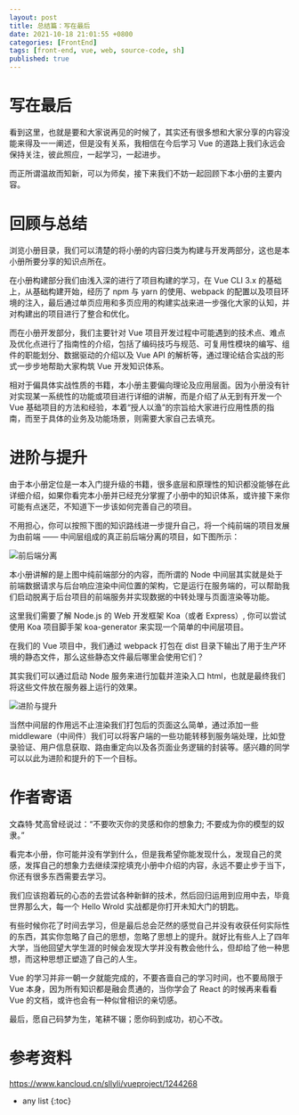 ```yaml
---
layout: post
title: 总结篇：写在最后
date: 2021-10-18 21:01:55 +0800
categories: [FrontEnd]
tags: [front-end, vue, web, source-code, sh]
published: true
---
```


# 写在最后

看到这里，也就是要和大家说再见的时候了，其实还有很多想和大家分享的内容没能来得及一一阐述，但是没有关系，我相信在今后学习 Vue 的道路上我们永远会保持关注，彼此照应，一起学习，一起进步。

而正所谓温故而知新，可以为师矣，接下来我们不妨一起回顾下本小册的主要内容。

# 回顾与总结

浏览小册目录，我们可以清楚的将小册的内容归类为构建与开发两部分，这也是本小册所要分享的知识点所在。

在小册构建部分我们由浅入深的进行了项目构建的学习，在 Vue CLI 3.x 的基础上，从基础构建开始，经历了 npm 与 yarn 的使用、webpack 的配置以及项目环境的注入，最后通过单页应用和多页应用的构建实战来进一步强化大家的认知，并对构建出的项目进行了整合和优化。

而在小册开发部分，我们主要针对 Vue 项目开发过程中可能遇到的技术点、难点及优化点进行了指南性的介绍，包括了编码技巧与规范、可复用性模块的编写、组件的职能划分、数据驱动的介绍以及 Vue API 的解析等，通过理论结合实战的形式一步步地帮助大家构筑 Vue 开发知识体系。

相对于偏具体实战性质的书籍，本小册主要偏向理论及应用层面。因为小册没有针对实现某一系统性的功能或项目进行详细的讲解，而是介绍了从无到有开发一个 Vue 基础项目的方法和经验，本着“授人以渔”的宗旨给大家进行应用性质的指南，而至于具体的业务及功能场景，则需要大家自己去填充。

# 进阶与提升

由于本小册定位是一本入门提升级的书籍，很多底层和原理性的知识都没能够在此详细介绍，如果你看完本小册并已经充分掌握了小册中的知识体系，或许接下来你可能有点迷茫，不知道下一步该如何完善自己的项目。

不用担心，你可以按照下图的知识路线进一步提升自己，将一个纯前端的项目发展为由前端 —— 中间层组成的真正前后端分离的项目，如下图所示：

![前后端分离](https://img.kancloud.cn/97/c9/97c90c7e7d2e0fe7748d2ff83a26cc91_1058x326.gif)

本小册讲解的是上图中纯前端部分的内容，而所谓的 Node 中间层其实就是处于前端数据请求与后台响应渲染中间位置的架构，它是运行在服务端的，可以帮助我们启动脱离于后台项目的前端服务并实现数据的中转处理与页面渲染等功能。

这里我们需要了解 Node.js 的 Web 开发框架 Koa（或者 Express）, 你可以尝试使用 Koa 项目脚手架 koa-generator 来实现一个简单的中间层项目。

在我们的 Vue 项目中，我们通过 webpack 打包在 dist 目录下输出了用于生产环境的静态文件，那么这些静态文件最后哪里会使用它们？

其实我们可以通过启动 Node 服务来进行加载并渲染入口 html，也就是最终我们将这些文件放在服务器上运行的效果。

![进阶与提升](https://img.kancloud.cn/66/e0/66e051339c8a8985c955846144e38ab5_767x135.gif)

当然中间层的作用远不止渲染我们打包后的页面这么简单，通过添加一些 middleware（中间件）我们可以将客户端的一些功能转移到服务端处理，比如登录验证、用户信息获取、路由重定向以及各页面业务逻辑的封装等。感兴趣的同学可以以此为进阶和提升的下一个目标。

# 作者寄语

文森特·梵高曾经说过：“不要吹灭你的灵感和你的想象力; 不要成为你的模型的奴隶。” 

看完本小册，你可能并没有学到什么，但是我希望你能发现什么，发现自己的灵感，发挥自己的想象力去继续深挖填充小册中介绍的内容，永远不要止步于当下，你还有很多东西需要去学习。

我们应该抱着玩的心态的去尝试各种新鲜的技术，然后回归运用到应用中去，毕竟世界那么大，每一个 Hello Wrold 实战都是你打开未知大门的钥匙。

有些时候你花了时间去学习，但是最后总会茫然的感觉自己并没有收获任何实际性的东西，其实你忽略了自己的思想，忽略了思想上的提升。就好比有些人上了四年大学，当他回望大学生涯的时候会发现大学并没有教会他什么，但却给了他一种思想，而这种思想正塑造了自己的人生。

Vue 的学习并非一朝一夕就能完成的，不要吝啬自己的学习时间，也不要局限于 Vue 本身，因为所有知识都是融会贯通的，当你学会了 React 的时候再来看看 Vue 的文档，或许也会有一种似曾相识的亲切感。

最后，愿自己码梦为生，笔耕不辍；愿你码到成功，初心不改。

# 参考资料

https://www.kancloud.cn/sllyli/vueproject/1244268

* any list
{:toc}
